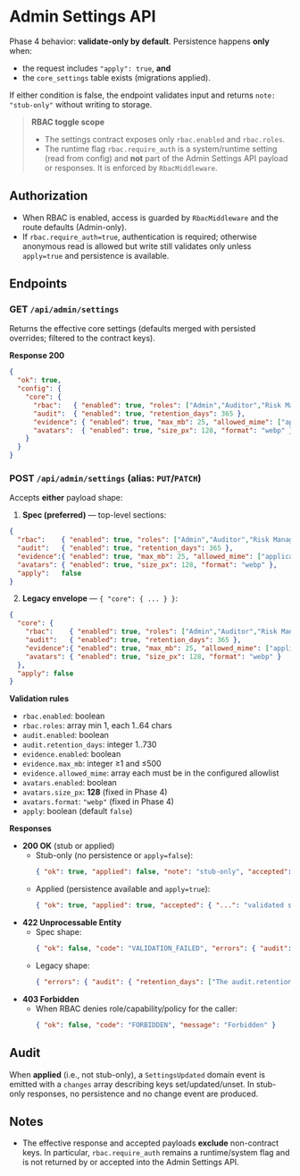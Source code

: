 # Admin Settings API

Phase 4 behavior: **validate-only by default**. Persistence happens **only** when:
- the request includes `"apply": true`, **and**
- the `core_settings` table exists (migrations applied).

If either condition is false, the endpoint validates input and returns `note: "stub-only"` without writing to storage.

> **RBAC toggle scope**
>
> - The settings contract exposes only `rbac.enabled` and `rbac.roles`.
> - The runtime flag `rbac.require_auth` is a system/runtime setting (read from config) and **not** part of the Admin Settings API payload or responses. It is enforced by `RbacMiddleware`.

## Authorization

- When RBAC is enabled, access is guarded by `RbacMiddleware` and the route defaults (Admin-only).  
- If `rbac.require_auth=true`, authentication is required; otherwise anonymous read is allowed but write still validates only unless `apply=true` and persistence is available.

## Endpoints

### GET `/api/admin/settings`

Returns the effective core settings (defaults merged with persisted overrides; filtered to the contract keys).

**Response 200**
```json
{
  "ok": true,
  "config": {
    "core": {
      "rbac":   { "enabled": true, "roles": ["Admin","Auditor","Risk Manager","User"] },
      "audit":  { "enabled": true, "retention_days": 365 },
      "evidence": { "enabled": true, "max_mb": 25, "allowed_mime": ["application/pdf","image/png","image/jpeg","text/plain"] },
      "avatars":  { "enabled": true, "size_px": 128, "format": "webp" }
    }
  }
}
```

### POST `/api/admin/settings`  (alias: `PUT`/`PATCH`)

Accepts **either** payload shape:

1) **Spec (preferred)** — top-level sections:
```json
{
  "rbac":    { "enabled": true, "roles": ["Admin","Auditor","Risk Manager","User"] },
  "audit":   { "enabled": true, "retention_days": 365 },
  "evidence":{ "enabled": true, "max_mb": 25, "allowed_mime": ["application/pdf","image/png","image/jpeg","text/plain"] },
  "avatars": { "enabled": true, "size_px": 128, "format": "webp" },
  "apply":   false
}
```

2) **Legacy envelope** — `{ "core": { ... } }`:
```json
{
  "core": {
    "rbac":    { "enabled": true, "roles": ["Admin","Auditor","Risk Manager","User"] },
    "audit":   { "enabled": true, "retention_days": 365 },
    "evidence":{ "enabled": true, "max_mb": 25, "allowed_mime": ["application/pdf","image/png","image/jpeg","text/plain"] },
    "avatars": { "enabled": true, "size_px": 128, "format": "webp" }
  },
  "apply": false
}
```

**Validation rules**
- `rbac.enabled`: boolean  
- `rbac.roles`: array<string> min 1, each 1..64 chars
- `audit.enabled`: boolean  
- `audit.retention_days`: integer 1..730
- `evidence.enabled`: boolean  
- `evidence.max_mb`: integer ≥1 and ≤500  
- `evidence.allowed_mime`: array<string> each must be in the configured allowlist
- `avatars.enabled`: boolean  
- `avatars.size_px`: **128** (fixed in Phase 4)  
- `avatars.format`: `"webp"` (fixed in Phase 4)
- `apply`: boolean (default `false`)

**Responses**
- **200 OK** (stub or applied)
  - Stub-only (no persistence or `apply=false`):
    ```json
    { "ok": true, "applied": false, "note": "stub-only", "accepted": { "...": "validated sections" } }
    ```
  - Applied (persistence available and `apply=true`):
    ```json
    { "ok": true, "applied": true, "accepted": { "...": "validated sections" }, "changes": [ { "key": "core.audit.retention_days", "old": 365, "new": 180, "action": "update" } ] }
    ```
- **422 Unprocessable Entity**
  - Spec shape:
    ```json
    { "ok": false, "code": "VALIDATION_FAILED", "errors": { "audit": { "retention_days": ["The audit.retention_days must be between 1 and 730."] } }, "message": "The audit.retention_days must be between 1 and 730." }
    ```
  - Legacy shape:
    ```json
    { "errors": { "audit": { "retention_days": ["The audit.retention_days must be between 1 and 730."] } } }
    ```
- **403 Forbidden**
  - When RBAC denies role/capability/policy for the caller:
    ```json
    { "ok": false, "code": "FORBIDDEN", "message": "Forbidden" }
    ```

## Audit

When **applied** (i.e., not stub-only), a `SettingsUpdated` domain event is emitted with a `changes` array describing keys set/updated/unset. In stub-only responses, no persistence and no change event are produced.

## Notes

- The effective response and accepted payloads **exclude** non-contract keys. In particular, `rbac.require_auth` remains a runtime/system flag and is not returned by or accepted into the Admin Settings API.
